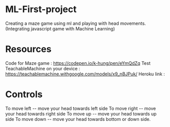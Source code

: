 # ML-First-project
Creating a maze game using ml and playing with head movements. 
(Integrating javascript game with Machine Learning)

# Resources 
Code for Maze game : https://codepen.io/k-hung/pen/eYmQdZq
Test TeachableMachine on your device : https://teachablemachine.withgoogle.com/models/x9_nBJPuk/ 
Heroku link : 

# Controls 
To move left -- move your head towards  left side
To move right -- move your head towards right side
To move up -- move your head towards up side
To move down -- move your head towards bottom or down side.
